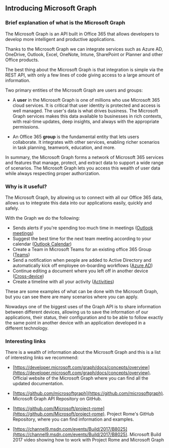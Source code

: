 ## Introducing Microsoft Graph

### Brief explanation of what is the Microsoft Graph

The Microsoft Graph is an API built in Office 365 that allows developers to develop more intelligent and productive applications.

Thanks to the Microsoft Graph we can integrate services such as Azure AD, OneDrive, Outlook, Excel, OneNote, Intune, SharePoint or Planner and other Office products.
  
The best thing about the Microsoft Graph is that integration is simple via the REST API, with only a few lines of code giving access to a large amount of information.  

Two primary entities of the Microsoft Graph are users and groups:

- A **user** in the Microsoft Graph is one of millions who use Microsoft 365 cloud services. It is critical that user identity is protected and access is well managed. The user's data is what drives business. The Microsoft Graph services makes this data available to businesses in rich contexts, with real-time updates, deep insights, and always with the appropriate permissions.

- An Office 365 **group** is the fundamental entity that lets users collaborate. It integrates with other services, enabling richer scenarios in task planning, teamwork, education, and more.

In summary, the Microsoft Graph forms a network of Microsoft 365 services and features that manage, protect, and extract data to support a wide range of scenarios. The Microsoft Graph lets you access this wealth of user data while always respecting proper authorization.


### Why is it useful?

The Microsoft Graph, by allowing us to connect with all our Office 365 data, allows us to integrate this data into our applications easily, quickly and safely.

With the Graph we do the following:

 - Sends alerts if you're spending too much time in meetings ([Outlook meetings](https://developer.microsoft.com/graph/docs/concepts/findmeetingtimes_example))
 - Suggest the best time for the next team meeting according to your calendar ([Outlook Calendar](https://developer.microsoft.com/graph/docs/concepts/outlook-schedule-recurring-events))
 - Create a Team in Microsoft Teams for an existing office 365 Group ([Teams](https://developer.microsoft.com/graph/docs/api-reference/beta/resources/group))
 - Send a notification when people are added to Active Directory and automatically kick off employee on-boarding workflows ([Azure AD](https://docs.microsoft.com/azure/active-directory/develop/active-directory-graph-api))
 - Continue editing a document where you left off in another device ([Cross-device](https://developer.microsoft.com/graph/docs/concepts/cross-device-app-configuration))
 - Create a timeline with all your activity ([Activities](https://developer.microsoft.com/graph/docs/concepts/activity-feed-concept-overview))
   
These are some examples of what can be done with the Microsoft Graph, but you can see there are many scenarios where you can apply.

Nowadays one of the biggest uses of the Graph API is to share information between different devices, allowing us to save the information of our applications, their status, their configuration and to be able to follow exactly the same point in another device with an application developed in a different technology.

### Interesting links

There is a wealth of information about the Microsoft Graph and this is a list of interesting links we recommend:

- [https://developer.microsoft.com/graph/docs/concepts/overview](https://developer.microsoft.com/graph/docs/concepts/overview). Official website of the Microsoft Graph where you can find all the updated documentation.

- [https://github.com/microsoftgraph](https://github.com/microsoftgraph). Microsoft Graph API Repository on GitHub. 

- [https://github.com/Microsoft/project-rome](https://github.com/Microsoft/project-rome). Project Rome's GitHub Repository, where you can find information and examples.

- [https://channel9.msdn.com/events/Build/2017/B8025](https://channel9.msdn.com/events/Build/2017/B8025). Microsoft Build 2017 video showing how to work with Project Rome and Microsoft Graph